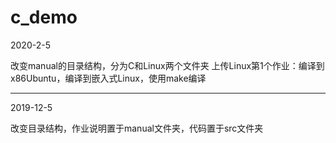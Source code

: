 # c_demo
    
2020-2-5
  
  改变manual的目录结构，分为C和Linux两个文件夹
  上传Linux第1个作业：编译到x86Ubuntu，编译到嵌入式Linux，使用make编译
  
---
  
2019-12-5
  
  改变目录结构，作业说明置于manual文件夹，代码置于src文件夹
